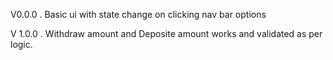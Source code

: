 V0.0.0
. Basic ui with state change on clicking nav bar options

V 1.0.0
. Withdraw amount and Deposite amount works and validated as per logic.

